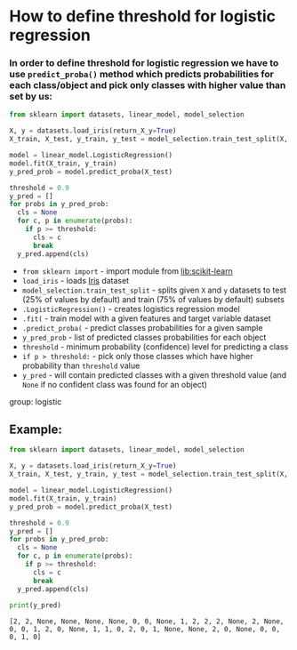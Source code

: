 # How to define threshold for logistic regression

### In order to define threshold for logistic regression we have to use `predict_proba()` method which predicts probabilities for each class/object and pick only classes with higher value than set by us:

```python
from sklearn import datasets, linear_model, model_selection

X, y = datasets.load_iris(return_X_y=True)
X_train, X_test, y_train, y_test = model_selection.train_test_split(X, y)

model = linear_model.LogisticRegression()
model.fit(X_train, y_train)
y_pred_prob = model.predict_proba(X_test)

threshold = 0.9
y_pred = []
for probs in y_pred_prob:
  cls = None
  for c, p in enumerate(probs):
    if p >= threshold:
      cls = c
      break
  y_pred.append(cls)
```

- `from sklearn import` - import module from [lib:scikit-learn](https://onelinerhub.com/python-scikit-learn/how-to-install-scikit-learn-using-pip)
- `load_iris` - loads [Iris](https://scikit-learn.org/stable/auto_examples/datasets/plot_iris_dataset.html) dataset
- `model_selection.train_test_split` - splits given `X` and `y` datasets to test (25% of values by default) and train (75% of values by default) subsets
- `.LogisticRegression()` - creates logistics regression model
- `.fit(` - train model with a given features and target variable dataset
- `.predict_proba(` - predict classes probabilities for a given sample
- `y_pred_prob` - list of predicted classes probabilities for each object
- `threshold` - minimum probability (confidence) level for predicting a class
- `if p > threshold:` - pick only those classes which have higher probability than `threshold` value
- `y_pred` - will contain predicted classes with a given threshold value (and `None` if no confident class was found for an object)

group: logistic

## Example: 
```python
from sklearn import datasets, linear_model, model_selection

X, y = datasets.load_iris(return_X_y=True)
X_train, X_test, y_train, y_test = model_selection.train_test_split(X, y)

model = linear_model.LogisticRegression()
model.fit(X_train, y_train)
y_pred_prob = model.predict_proba(X_test)

threshold = 0.9
y_pred = []
for probs in y_pred_prob:
  cls = None
  for c, p in enumerate(probs):
    if p >= threshold:
      cls = c
      break
  y_pred.append(cls)
  
print(y_pred)
```
```
[2, 2, None, None, None, None, 0, 0, None, 1, 2, 2, 2, None, 2, None, 0, 0, 1, 2, 0, None, 1, 1, 0, 2, 0, 1, None, None, 2, 0, None, 0, 0, 0, 1, 0]

```

